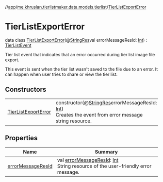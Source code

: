 //[app](../../../index.md)/[me.khruslan.tierlistmaker.data.models.tierlist](../index.md)/[TierListExportError](index.md)

# TierListExportError

data class [TierListExportError](index.md)(@[StringRes](https://developer.android.com/reference/kotlin/androidx/annotation/StringRes.html)val errorMessageResId: [Int](https://kotlinlang.org/api/latest/jvm/stdlib/kotlin/-int/index.html)) : [TierListEvent](../-tier-list-event/index.md)

Tier list event that indicates that an error occurred during tier list image file export.

This event is sent when the tier list wasn't saved to the file due to an error. It can happen when user tries to share or view the tier list.

## Constructors

| | |
|---|---|
| [TierListExportError](-tier-list-export-error.md) | constructor(@[StringRes](https://developer.android.com/reference/kotlin/androidx/annotation/StringRes.html)errorMessageResId: [Int](https://kotlinlang.org/api/latest/jvm/stdlib/kotlin/-int/index.html))<br>Creates the event from error message string resource. |

## Properties

| Name | Summary |
|---|---|
| [errorMessageResId](error-message-res-id.md) | val [errorMessageResId](error-message-res-id.md): [Int](https://kotlinlang.org/api/latest/jvm/stdlib/kotlin/-int/index.html)<br>String resource of the user-friendly error message. |
